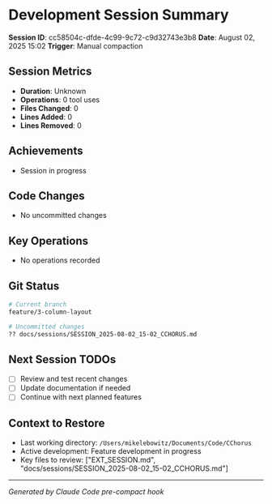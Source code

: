 # Development Session Summary

**Session ID**: cc58504c-dfde-4c99-9c72-c9d32743e3b8
**Date**: August 02, 2025 15:02
**Trigger**: Manual compaction


## Session Metrics

- **Duration**: Unknown
- **Operations**: 0 tool uses
- **Files Changed**: 0
- **Lines Added**: 0
- **Lines Removed**: 0

## Achievements

- Session in progress

## Code Changes

- No uncommitted changes

## Key Operations

- No operations recorded

## Git Status

```bash
# Current branch
feature/3-column-layout

# Uncommitted changes
?? docs/sessions/SESSION_2025-08-02_15-02_CCHORUS.md

```

## Next Session TODOs

- [ ] Review and test recent changes
- [ ] Update documentation if needed
- [ ] Continue with next planned features

## Context to Restore

- Last working directory: `/Users/mikelebowitz/Documents/Code/CChorus`
- Active development: Feature development in progress
- Key files to review: ["EXT_SESSION.md", "docs/sessions/SESSION_2025-08-02_15-02_CCHORUS.md"]

---

*Generated by Claude Code pre-compact hook*
